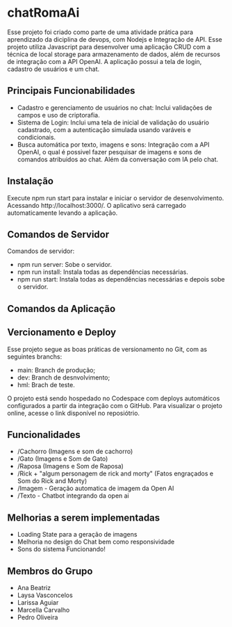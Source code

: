 # chatRomaAi
Esse projeto foi criado como parte de uma atividade prática para aprendizado da diciplina de devops, com Nodejs e Integração de API. 
Esse projeto utiliza Javascript para desenvolver uma aplicação CRUD com a técnica de local storage para armazenamento de dados, além de recursos de integração com a API OpenAI.
A aplicação possui a tela de login, cadastro de usuários e um chat.

## Principais Funcionabilidades
* Cadastro e gerenciamento de usuários no chat: Inclui validações de campos e uso de criptorafia.
* Sistema de Login: Inclui uma tela de inicial de validação do usuário cadastrado, com a autenticação simulada usando varáveis e condicionais.
* Busca automática por texto, imagens e sons: Integração com a API OpenAI, o qual é possivel fazer pesquisar de imagens e sons de comandos atribuidos ao chat. Além da conversação com IA pelo chat.

## Instalação
Execute npm run start para instalar e iniciar o servidor de desenvolvimento. Acessando http://localhost:3000/.
O aplicativo será carregado automaticamente levando a aplicação.

## Comandos de Servidor
Comandos de servidor:
* npm run server: Sobe o servidor.
* npm run install: Instala todas as dependências necessárias.
* npm run start: Instala todas as dependências necessárias e depois sobe o servidor.

## Comandos da Aplicação

## Vercionamento e Deploy
Esse projeto segue as boas práticas de versionamento no Git, com as seguintes branchs: 
* main: Branch de produção;
* dev: Branch de desnvolvimento;
* hml: Brach de teste.

O projeto está sendo hospedado no Codespace com deploys automáticos configurados a partir da integração com o GitHub.
Para visualizar o projeto online, acesse o link disponível no reposiótrio.


## Funcionalidades
* /Cachorro (Imagens e som de cachorro)
* /Gato (Imagens e Som de Gato)
* /Raposa (Imagens e Som de Raposa)
* /Rick + "algum personagem de rick and morty" (Fatos engraçados e Som do Rick and Morty)
* /Imagem - Geração automatica de imagem da Open AI
* /Texto - Chatbot integrando da open ai


## Melhorias a serem implementadas
* Loading State para a geração de imagens
* Melhoria no design do Chat bem como responsividade
* Sons do sistema Funcionando!


## Membros do Grupo

* Ana Beatriz
* Laysa Vasconcelos
* Larissa Aguiar
* Marcella Carvalho
* Pedro Oliveira
